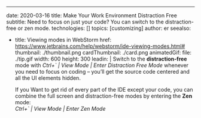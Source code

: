 ---
date: 2020-03-16 title: Make Your Work Environment Distraction Free subtitle: Need to focus on just your code? You can switch to the distraction-free or zen mode. technologies: [] topics: [customizing] author: er seealso:
- title: Viewing modes in WebStorm href: https://www.jetbrains.com/help/webstorm/ide-viewing-modes.html# thumbnail: ./thumbnail.png cardThumbnail: ./card.png animatedGif: file: ./tip.gif width: 600 height: 300 leadin: | Switch to the **distraction-free** mode with *Ctrl+` | View Mode | Enter Distraction Free Mode* whenever you need to focus on coding – you’ll get the source code centered and all the UI elements hidden.

  If you Want to get rid of every part of the IDE except your code, you can combine the full screen and distraction-free modes by entering the **Zen** mode:  
  *Ctrl+` | View Mode | Enter Zen Mode*
